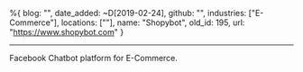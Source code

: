 %{
  blog: "",
  date_added: ~D[2019-02-24],
  github: "",
  industries: ["E-Commerce"],
  locations: [""],
  name: "Shopybot",
  old_id: 195,
  url: "https://www.shopybot.com"
}

---

Facebook Chatbot platform for E-Commerce.
